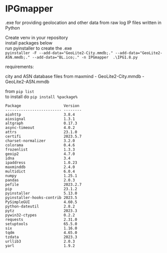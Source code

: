 # IPGmapper
.exe for providing geolocation and other data from raw log IP files written in Python

Create venv in your repository  
install packages below  
run pyinstaller to create the .exe  
`pyinstaller -F --add-data="GeoLite2-City.mmdb;." --add-data="GeoLite2-ASN.mmdb;." --add-data="BL.ico;." -n IPGmapper  .\IPG1.8.py`

requirements: 

city and ASN database files from maxmind - GeoLite2-City.mmdb - GeoLite2-ASN.mmdb


from `pip list`   
to install do `pip install %package%`
```
Package                   Version
------------------------- --------
aiohttp                   3.8.4
aiosignal                 1.3.1
altgraph                  0.17.3
async-timeout             4.0.2
attrs                     23.1.0
certifi                   2023.5.7
charset-normalizer        3.2.0
colorama                  0.4.6
frozenlist                1.3.3
geoip2                    4.7.0
idna                      3.4
ipaddress                 1.0.23
maxminddb                 2.4.0
multidict                 6.0.4
numpy                     1.25.1
pandas                    2.0.3
pefile                    2023.2.7
pip                       23.1.2
pyinstaller               5.13.0
pyinstaller-hooks-contrib 2023.5
PySimpleGUI               4.60.5
python-dateutil           2.8.2
pytz                      2023.3
pywin32-ctypes            0.2.2
requests                  2.31.0
setuptools                65.5.0
six                       1.16.0
tqdm                      4.65.0
tzdata                    2023.3
urllib3                   2.0.3
yarl                      1.9.2
```
